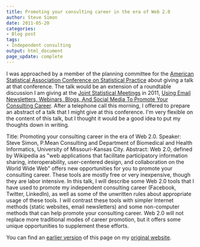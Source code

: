 ```yaml
---
title: Promoting your consulting career in the era of Web 2.0
author: Steve Simon
date: 2011-05-20
categories:
- Blog post
tags:
- Independent consulting
output: html_document
page_update: complete
---
```


I was approached by a member of the planning committee for the [American Statistical Association Conference on Statistical Practice][csp1] about giving a talk at that conference. The talk would be an extension of a roundtable discussion I am giving at the [Joint Statistical Meetings][jsm1] in 2011, [Using Email Newsletters, Webinars, Blogs, And Social Media To Promote Your Consulting Career][sim3]. After a telephone call this morning, I offered to prepare an abstract of a talk that I might give at this conference. I'm very flexible on the content of this talk, but I thought it would be a good idea to put my thoughts down in writing.

<!---More--->

Title: Promoting your consulting career in the era of Web 2.0. Speaker: Steve Simon, P.Mean Consulting and Department of Biomedical and Health Informatics, University of Missouri-Kansas City. Abstract: Web 2.0, defined by Wikipedia as "web applications that facilitate participatory information sharing, interoperability, user-centered design, and collaboration on the World Wide Web" offers new opportunities for you to promote your consulting career. These tools are mostly free or very inexpensive, though they are labor intensive. In this talk, I will describe some Web 2.0 tools that I have used to promote my independent consulting career (Facebook, Twitter, LinkedIn), as well as some of the unwritten rules about appropriate usage of these tools. I will contrast these tools with simpler Internet methods (static websites, email newsletters) and some non-computer methods that can help promote your consulting career. Web 2.0 will not replace more traditional modes of career promotion, but it offers some unique opportunities to supplement these efforts.

You can find an [earlier version][sim1] of this page on my [original website][sim2].

[sim1]: http://www.pmean.com/11/web20.html
[sim2]: http://www.pmean.com/original_site.html 

[csp1]: http://www.amstat.org/meetings/csp/2012/index.cfm
[jsm1]: http://www.amstat.org/meetings/jsm/2011/index.cfm
[sim3]: http://www.amstat.org/meetings/jsm/2011/onlineprogram/AbstractDetails.cfm?abstractid=302477